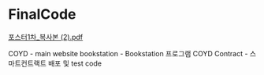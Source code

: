 # FinalCode
[포스터1차_복사본 (2).pdf](https://github.com/EWHA-COYD/FinalCode/files/11595642/1._.2.pdf)

COYD - main website
bookstation - Bookstation 프로그램
COYD Contract - 스마트컨트랙트 배포 및 test code
